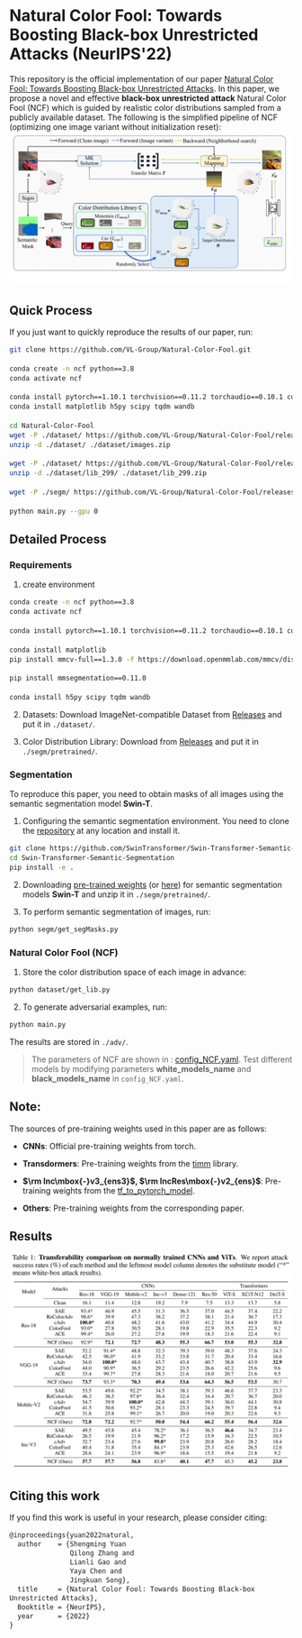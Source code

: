 # Natural Color Fool: Towards Boosting Black-box Unrestricted Attacks (NeurIPS'22)

This repository is the official implementation of our paper [Natural Color Fool: Towards Boosting Black-box Unrestricted Attacks](https://arxiv.org/abs/2210.02041). In this paper, we propose a novel and effective **black-box unrestricted attack** Natural Color Fool (NCF) which is guided by realistic color distributions sampled from a publicly available dataset. The following is the simplified pipeline of NCF (optimizing one image variant without initialization reset):
![The simplified pipeline of NCF](./readme/attack_pipe.png)

## Quick Process

If you just want to quickly reproduce the results of our paper, run:

```bash
git clone https://github.com/VL-Group/Natural-Color-Fool.git

conda create -n ncf python==3.8
conda activate ncf

conda install pytorch==1.10.1 torchvision==0.11.2 torchaudio==0.10.1 cudatoolkit=11.1 -c pytorch -c conda-forge 
conda install matplotlib h5py scipy tqdm wandb

cd Natural-Color-Fool
wget -P ./dataset/ https://github.com/VL-Group/Natural-Color-Fool/releases/download/data/images.zip
unzip -d ./dataset/ ./dataset/images.zip

wget -P ./dataset/ https://github.com/VL-Group/Natural-Color-Fool/releases/download/data/lib_299.zip
unzip -d ./dataset/lib_299/ ./dataset/lib_299.zip

wget -P ./segm/ https://github.com/VL-Group/Natural-Color-Fool/releases/download/data/masks.npy

python main.py --gpu 0
```

## Detailed Process
### Requirements


1. create environment

```bash
conda create -n ncf python==3.8
conda activate ncf

conda install pytorch==1.10.1 torchvision==0.11.2 torchaudio==0.10.1 cudatoolkit=11.1 -c pytorch -c conda-forge 

conda install matplotlib
pip install mmcv-full==1.3.0 -f https://download.openmmlab.com/mmcv/dist/cu111/torch1.10.0/index.html

pip install mmsegmentation==0.11.0

conda install h5py scipy tqdm wandb

```


2. Datasets: 
  Download ImageNet-compatible Dataset from [Releases](https://github.com/VL-Group/Natural-Color-Fool/releases/download/data/images.zip) and put it in `./dataset/`.

3. Color Distribution Library:
  Download from [Releases](https://github.com/VL-Group/Natural-Color-Fool/releases/download/data/150_20_hist.npy) and put it in `./segm/pretrained/`.


### Segmentation

To reproduce this paper, you need to obtain masks of all images using the semantic segmentation model **Swin-T**. 
<!-- This step can be skipped if you use the masks data ([masks.npy](https://github.com/VL-Group/Natural-Color-Fool/releases/download/data/masks.npy)) we provide and put it in `./segm/`. -->


1. Configuring the semantic segmentation environment. You need to clone the [repository](https://github.com/SwinTransformer/Swin-Transformer-Semantic-Segmentation) at any location and install it. 
```bash
git clone https://github.com/SwinTransformer/Swin-Transformer-Semantic-Segmentation.git
cd Swin-Transformer-Semantic-Segmentation
pip install -e .
```
   
2. Downloading [pre-trained weights](https://github.com/SwinTransformer/storage/releases/download/v1.0.1/upernet_swin_tiny_patch4_window7_512x512.pth) (or [here](https://github.com/VL-Group/Natural-Color-Fool/releases/download/data/upernet_swin_tiny_patch4_window7_512x512.pth)) for semantic segmentation models **Swin-T** and unzip it in `./segm/pretrained/`.

3. To perform semantic segmentation of images, run:
```bash
python segm/get_segMasks.py
```

### Natural Color Fool (NCF)

1. Store the color distribution space of each image in advance:
<!-- (This step can be skipped if you use the lib data ([lib_299.zip](https://github.com/VL-Group/Natural-Color-Fool/releases/download/data/lib_299.zip)) we provide and put in `./dataset/lib_299/`.):  -->

```bash
python dataset/get_lib.py
```

2. To generate adversarial examples, run:

```bash
python main.py 
```
The results are stored in `./adv/`.
>The parameters of NCF are shown in : [config_NCF.yaml](). Test different models by modifying parameters **white_models_name** and **black_models_name** in `config_NCF.yaml`.

## Note:

The sources of pre-training weights used in this paper are as follows:

* **CNNs**: Official pre-training weights from torch.

* **Transdormers**: Pre-training weights from the [timm](https://github.com/rwightman/pytorch-image-models) library.

* **$\rm Inc\mbox{-}v3_{ens3}$, $\rm IncRes\mbox{-}v2_{ens}$**: Pre-training weights from the [tf_to_pytorch_model](https://github.com/ylhz/tf_to_pytorch_model).

* **Others**: Pre-training weights from the corresponding paper.

## Results
![The result of NCF](./readme/result.png)



## Citing this work

If you find this work is useful in your research, please consider citing:

```
@inproceedings{yuan2022natural,
  author    = {Shengming Yuan
               Qilong Zhang and
               Lianli Gao and
               Yaya Chen and
               Jingkuan Song},
  title     = {Natural Color Fool: Towards Boosting Black-box Unrestricted Attacks},
  Booktitle = {NeurIPS},
  year      = {2022}
}
```
